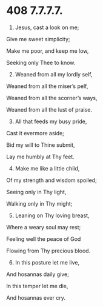 # 408 7.7.7.7.

1.  Jesus, cast a look on me;

Give me sweet simplicity;

Make me poor, and keep me low,

Seeking only Thee to know.

2.  Weaned from all my lordly self,

Weaned from all the miser’s pelf,

Weaned from all the scorner’s ways,

Weaned from all the lust of praise.

3.  All that feeds my busy pride,

Cast it evermore aside;

Bid my will to Thine submit,

Lay me humbly at Thy feet.

4.  Make me like a little child,

Of my strength and wisdom spoiled;

Seeing only in Thy light,

Walking only in Thy might;

5.  Leaning on Thy loving breast,

Where a weary soul may rest;

Feeling well the peace of God

Flowing from Thy precious blood.

6.  In this posture let me live,

And hosannas daily give;

In this temper let me die,

And hosannas ever cry.

